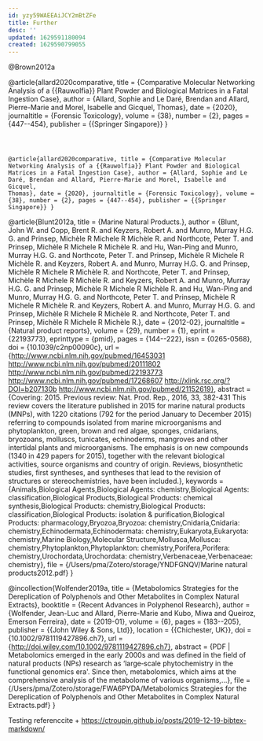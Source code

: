 ```yaml
---
id: yzy59WAEEAiJCY2mBtZFe
title: Further
desc: ''
updated: 1629591180094
created: 1629590799055
---
```


@Brown2012a


@article{allard2020comparative,
  title = {Comparative Molecular Networking Analysis of a {{Rauwolfia}} Plant Powder and Biological Matrices in a Fatal Ingestion Case},
  author = {Allard, Sophie and Le Daré, Brendan and Allard, Pierre-Marie and Morel, Isabelle and Gicquel, Thomas},
  date = {2020},
  journaltitle = {Forensic Toxicology},
  volume = {38},
  number = {2},
  pages = {447--454},
  publisher = {{Springer Singapore}}
}
```



@article{allard2020comparative, title = {Comparative Molecular
Networking Analysis of a {{Rauwolfia}} Plant Powder and Biological
Matrices in a Fatal Ingestion Case}, author = {Allard, Sophie and Le
Daré, Brendan and Allard, Pierre-Marie and Morel, Isabelle and Gicquel,
Thomas}, date = {2020}, journaltitle = {Forensic Toxicology}, volume =
{38}, number = {2}, pages = {447--454}, publisher = {{Springer
Singapore}} }

```


@article{Blunt2012a,
  title = {Marine Natural Products.},
  author = {Blunt, John W. and Copp, Brent R. and Keyzers, Robert A. and Munro, Murray H.G. G. and Prinsep, Michèle R Michele R Michèle R. and Northcote, Peter T. and Prinsep, Michèle R Michele R Michèle R. and Hu, Wan-Ping and Munro, Murray H.G. G. and Northcote, Peter T. and Prinsep, Michèle R Michele R Michèle R. and Keyzers, Robert A. and Munro, Murray H.G. G. and Prinsep, Michèle R Michele R Michèle R. and Northcote, Peter T. and Prinsep, Michèle R Michele R Michèle R. and Keyzers, Robert A. and Munro, Murray H.G. G. and Prinsep, Michèle R Michele R Michèle R. and Hu, Wan-Ping and Munro, Murray H.G. G. and Northcote, Peter T. and Prinsep, Michèle R Michele R Michèle R. and Keyzers, Robert A. and Munro, Murray H.G. G. and Prinsep, Michèle R Michele R Michèle R. and Northcote, Peter T. and Prinsep, Michèle R Michele R Michèle R.},
  date = {2012-02},
  journaltitle = {Natural product reports},
  volume = {29},
  number = {1},
  eprint = {22193773},
  eprinttype = {pmid},
  pages = {144--222},
  issn = {0265-0568},
  doi = {10.1039/c2np00090c},
  url = {http://www.ncbi.nlm.nih.gov/pubmed/16453031 http://www.ncbi.nlm.nih.gov/pubmed/20111802 http://www.ncbi.nlm.nih.gov/pubmed/22193773 http://www.ncbi.nlm.nih.gov/pubmed/17268607 http://xlink.rsc.org/?DOI=b207130b http://www.ncbi.nlm.nih.gov/pubmed/21152619},
  abstract = {Covering: 2015. Previous review: Nat. Prod. Rep., 2016, 33, 382-431 This review covers the literature published in 2015 for marine natural products (MNPs), with 1220 citations (792 for the period January to December 2015) referring to compounds isolated from marine microorganisms and phytoplankton, green, brown and red algae, sponges, cnidarians, bryozoans, molluscs, tunicates, echinoderms, mangroves and other intertidal plants and microorganisms. The emphasis is on new compounds (1340 in 429 papers for 2015), together with the relevant biological activities, source organisms and country of origin. Reviews, biosynthetic studies, first syntheses, and syntheses that lead to the revision of structures or stereochemistries, have been included.},
  keywords = {Animals,Biological Agents,Biological Agents: chemistry,Biological Agents: classification,Biological Products,Biological Products: chemical synthesis,Biological Products: chemistry,Biological Products: classification,Biological Products: isolation & purification,Biological Products: pharmacology,Bryozoa,Bryozoa: chemistry,Cnidaria,Cnidaria: chemistry,Echinodermata,Echinodermata: chemistry,Eukaryota,Eukaryota: chemistry,Marine Biology,Molecular Structure,Mollusca,Mollusca: chemistry,Phytoplankton,Phytoplankton: chemistry,Porifera,Porifera: chemistry,Urochordata,Urochordata: chemistry,Verbenaceae,Verbenaceae: chemistry},
  file = {/Users/pma/Zotero/storage/YNDFGNQV/Marine natural products2012.pdf}
}

@incollection{Wolfender2019a,
  title = {Metabolomics Strategies for the Dereplication of Polyphenols and Other Metabolites in Complex Natural Extracts},
  booktitle = {Recent Advances in Polyphenol Research},
  author = {Wolfender, Jean-Luc and Allard, Pierre-Marie and Kubo, Miwa and Queiroz, Emerson Ferreira},
  date = {2019-01},
  volume = {6},
  pages = {183--205},
  publisher = {{John Wiley \& Sons, Ltd}},
  location = {{Chichester, UK}},
  doi = {10.1002/9781119427896.ch7},
  url = {http://doi.wiley.com/10.1002/9781119427896.ch7},
  abstract = {PDF | Metabolomics emerged in the early 2000s and was defined in the field of natural products (NPs) research as ‘large‐scale phytochemistry in the functional genomics era'. Since then, metabolomics, which aims at the comprehensive analysis of the metabolome of various organisms,...},
  file = {/Users/pma/Zotero/storage/FWA6PYDA/Metabolomics Strategies for the Dereplication of Polyphenols and Other Metabolites in Complex Natural Extracts.pdf}
}


Testing referenccite + https://ctroupin.github.io/posts/2019-12-19-bibtex-markdown/
